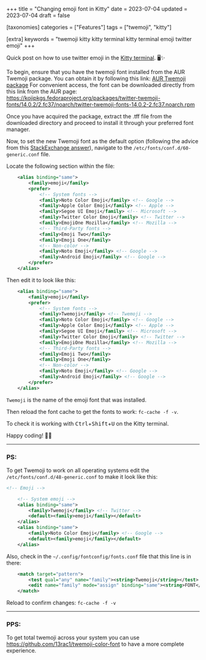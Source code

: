 +++
title = "Changing emoji font in Kitty"
date = 2023-07-04
updated = 2023-07-04
draft = false

[taxonomies]
categories = ["Features"]
tags = ["twemoji", "kitty"]

[extra]
keywords = "twemoji kitty kitty terminal kitty terminal emoji twitter emoji"
+++

Quick post on how to use twitter emoji in the [Kitty terminal](https://sw.kovidgoyal.net/kitty/). 🖥️✨

<!-- more -->

To begin, ensure that you have the twemoji font installed from the AUR Twemoji package. You can obtain it by following this link: [AUR Twemoji package](https://aur.archlinux.org/packages/ttf-twemoji) For convenient access, the font can be downloaded directly from this link from the AUR page: <https://kojipkgs.fedoraproject.org/packages/twitter-twemoji-fonts/14.0.2/2.fc37/noarch/twitter-twemoji-fonts-14.0.2-2.fc37.noarch.rpm>

Once you have acquired the package, extract the .tff file from the downloaded directory and proceed to install it through your preferred font manager.

Now, to set the new Twemoji font as the default option (following the advice from this [StackExchange answer](https://askubuntu.com/questions/1161516/ubuntu-18-04-gnome-3-28-how-to-change-default-emoji-font-noto-color-emoji)), navigate to the `/etc/fonts/conf.d/60-generic.conf` file.

Locate the following section within the file:
```xml
	<alias binding="same">
		<family>emoji</family>
		<prefer>
			<!-- System fonts -->
			<family>Noto Color Emoji</family> <!-- Google -->
			<family>Apple Color Emoji</family> <!-- Apple -->
			<family>Segoe UI Emoji</family> <!-- Microsoft -->
			<family>Twitter Color Emoji</family> <!-- Twitter -->
			<family>EmojiOne Mozilla</family> <!-- Mozilla -->
			<!-- Third-Party fonts -->
			<family>Emoji Two</family>
			<family>Emoji One</family>
			<!-- Non-color -->
			<family>Noto Emoji</family> <!-- Google -->
			<family>Android Emoji</family> <!-- Google -->
		</prefer>
	</alias>
```

Then edit it to look like this:
```xml
	<alias binding="same">
		<family>emoji</family>
		<prefer>
			<!-- System fonts -->
			<family>Twemoji</family> <!-- Twemoji -->
			<family>Noto Color Emoji</family> <!-- Google -->
			<family>Apple Color Emoji</family> <!-- Apple -->
			<family>Segoe UI Emoji</family> <!-- Microsoft -->
			<family>Twitter Color Emoji</family> <!-- Twitter -->
			<family>EmojiOne Mozilla</family> <!-- Mozilla -->
			<!-- Third-Party fonts -->
			<family>Emoji Two</family>
			<family>Emoji One</family>
			<!-- Non-color -->
			<family>Noto Emoji</family> <!-- Google -->
			<family>Android Emoji</family> <!-- Google -->
		</prefer>
	</alias>
```
`Twemoji` is the name of the emoji font that was installed.

Then reload the font cache to get the fonts to work: `fc-cache -f -v`.

To check it is working with <kbd>Ctrl</kbd>+<kbd>Shift</kbd>+<kbd>U</kbd> on the Kitty terminal.

Happy coding! 🧑‍💻

___

### PS:

To get Twemoji to work on all operating systems edit the `/etc/fonts/conf.d/48-generic.conf` to make it look like this:
```xml
<!-- Emoji -->

	<!-- System emoji -->
	<alias binding="same">
		<family>Twemoji</family> <!-- Twitter -->
		<default><family>emoji</family></default>
	</alias>
	<alias binding="same">
		<family>Noto Color Emoji</family> <!-- Google -->
		<default><family>emoji</family></default>
	</alias>
```

Also, check in the `~/.config/fontconfig/fonts.conf` file that this line is in there:
```xml
    <match target="pattern">
        <test qual="any" name="family"><string>Twemoji</string></test>
        <edit name="family" mode="assign" binding="same"><string>FONT</string></edit>
    </match>
```

Reload to confirm changes: `fc-cache -f -v`

---
### PPS:

To get total twemoji across your system you can use <https://github.com/13rac1/twemoji-color-font> to have a more complete experience.